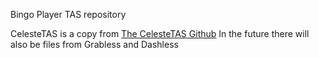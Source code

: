 Bingo Player TAS repository

CelesteTAS is a copy from [The CelesteTAS Github](http://github.com/VampireFlower/CelesteTAS)
In the future there will also be files from Grabless and Dashless
